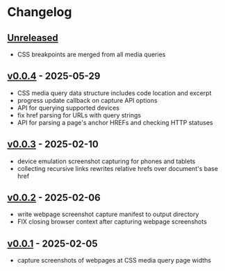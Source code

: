 # Changelog

## [Unreleased]

- CSS breakpoints are merged from all media queries

## [v0.0.4] - 2025-05-29

- CSS media query data structure includes code location and excerpt
- progress update callback on capture API options
- API for querying supported devices
- fix href parsing for URLs with query strings
- API for parsing a page's anchor HREFs and checking HTTP statuses

## [v0.0.3] - 2025-02-10

- device emulation screenshot capturing for phones and tablets
- collecting recursive links rewrites relative hrefs over document's base href

## [v0.0.2] - 2025-02-06

- write webpage screenshot capture manifest to output directory
- FIX closing browser context after capturing webpage screenshots

## [v0.0.1] - 2025-02-05

- capture screenshots of webpages at CSS media query page widths

[Unreleased]: https://github.com/eighty4/plunder/compare/core-v0.0.4...HEAD
[v0.0.4]: https://github.com/eighty4/plunder/compare/core-v0.0.3...core-v0.0.4
[v0.0.3]: https://github.com/eighty4/plunder/compare/core-v0.0.2...core-v0.0.3
[v0.0.2]: https://github.com/eighty4/plunder/compare/core-v0.0.1...core-v0.0.2
[v0.0.1]: https://github.com/eighty4/plunder/releases/tag/core-v0.0.1
